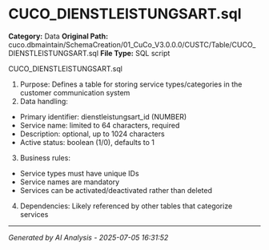 # CUCO_DIENSTLEISTUNGSART.sql

**Category:** Data
**Original Path:** cuco.dbmaintain/SchemaCreation/01_CuCo_V3.0.0.0/CUSTC/Table/CUCO_DIENSTLEISTUNGSART.sql
**File Type:** SQL script

CUCO_DIENSTLEISTUNGSART.sql
1. Purpose: Defines a table for storing service types/categories in the customer communication system
2. Data handling:
- Primary identifier: dienstleistungsart_id (NUMBER)
- Service name: limited to 64 characters, required
- Description: optional, up to 1024 characters
- Active status: boolean (1/0), defaults to 1
3. Business rules:
- Service types must have unique IDs
- Service names are mandatory
- Services can be activated/deactivated rather than deleted
4. Dependencies: Likely referenced by other tables that categorize services

---
*Generated by AI Analysis - 2025-07-05 16:31:52*
